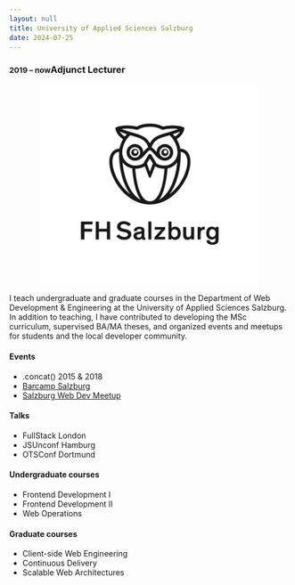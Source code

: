 ```yaml
---
layout: null
title: University of Applied Sciences Salzburg
date: 2024-07-25
---
```


### <small class="text-muted">2019 – now</small>Adjunct Lecturer

<div style="padding: 0 4em; display: block; text-align: center;">
  <img src="/assets/pages/home/fh-salzburg.png" style="display: inline-block"  alt="University of Applied Sciences Salzburg"/>
</div>

I teach undergraduate and graduate courses in the Department of Web Development
& Engineering at the University of Applied Sciences Salzburg. In addition to
teaching, I have contributed to developing the MSc curriculum, supervised BA/MA
theses, and organized events and meetups for students and the local developer
community.

#### Events

* .concat() 2015 & 2018
* [Barcamp Salzburg](https://barcamp-sbg.at/)
* [Salzburg Web Dev Meetup](https://www.meetup.com/salzburgwebdev/)

#### Talks

* FullStack London
* JSUnconf Hamburg
* OTSConf Dortmund


#### Undergraduate courses

* Frontend Development I
* Frontend Development II
* Web Operations

#### Graduate courses

* Client-side Web Engineering
* Continuous Delivery
* Scalable Web Architectures
